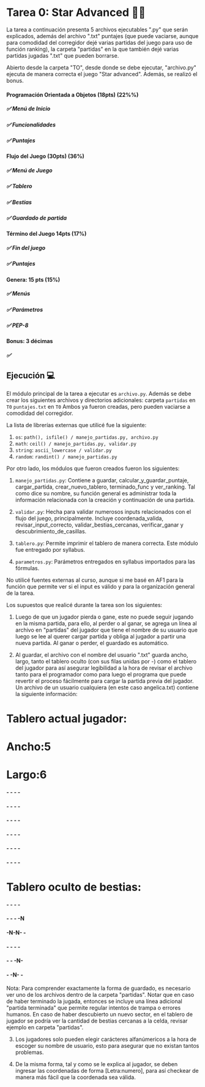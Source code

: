 
# Tarea 0: Star Advanced 🚀🌌

La tarea a continuación presenta 5 archivos ejecutables ".py" que serán explicados, además del archivo ".txt" puntajes (que puede vaciarse, aunque para comodidad del corregidor dejé varias partidas del juego para uso de función ranking), la carpeta "partidas" en la que también dejé varias partidas jugadas ".txt" que pueden borrarse.

Abierto desde la carpeta "TO", desde donde se debe ejecutar, "archivo.py" ejecuta de manera correcta el juego "Star advanced". Además, se realizó el bonus.
#### Programación Orientada a Objetos (18pts) (22%%)
##### ✅ Menú de Inicio
##### ✅ Funcionalidades		
##### ✅ Puntajes
#### Flujo del Juego (30pts) (36%) 
##### ✅ Menú de Juego
##### ✅ Tablero		
##### ✅ Bestias	
##### ✅ Guardado de partida		
#### Término del Juego 14pts (17%)
##### ✅ Fin del juego	
##### ✅ Puntajes	
#### Genera: 15 pts (15%)
##### ✅ Menús
##### ✅ Parámetros
##### ✅ PEP-8
#### Bonus: 3 décimas
##### ✅
## Ejecución :computer:

El módulo principal de la tarea a ejecutar es  ```archivo.py```. Además se debe crear los siguientes archivos y directorios adicionales:
carpeta ```partidas``` en ```T0```
```puntajes.txt``` en ```T0```
Ambos ya fueron creadas, pero pueden vaciarse a comodidad del corregidor.

La lista de librerías externas que utilicé fue la siguiente:

1. ```os```: ```path(), isfile() / manejo_partidas.py, archivo.py```
2. ```math```: ```ceil() / manejo_partidas.py, validar.py``` 
3. ```string```: ```ascii_lowercase / validar.py``` 
4. ```random```: ```randint() / manejo_partidas.py```

Por otro lado, los módulos que fueron creados fueron los siguientes:

1. ```manejo_partidas.py```: Contiene a guardar, calcular_y_guardar_puntaje, cargar_partida, crear_nuevo_tablero,
                            terminado_func y ver_ranking. Tal como dice su nombre, su función general es 
                            administrar toda la información relacionada con la creación y continuación de una partida.
2. ```validar.py```: Hecha para validar numerosos inputs relacionados con el flujo del juego, principalmente. Incluye  coordenada_valida, revisar_input_correcto, validar_bestias_cercanas, verificar_ganar y descubrimiento_de_casillas.

3. ```tablero.py```: Permite imprimir el tablero de manera correcta. Este módulo fue entregado por syllabus.

4. ```parametros.py```: Parámetros entregados en syllabus importados para las fórmulas.


No utilicé fuentes externas al curso, aunque si me basé en AF1 para la función que permite ver si el input es válido y para la organización general de la tarea.

Los supuestos que realicé durante la tarea son los siguientes:

1. Luego de que un jugador pierda o gane, este no puede seguir jugando en la misma partida, para ello, al perder o al ganar, se agrega un línea al archivo en "partidas" del jugador que tiene el nombre de su usuario que luego se lee al querer cargar partida y obliga al jugador a partir una nueva partida. Al ganar o perder, el guardado es automático.

2. Al guardar, el archivo con el nombre del usuario ".txt" guarda ancho, largo, tanto el tablero oculto (con sus filas unidas por -) como el tablero del jugador para así asegurar legibilidad a la hora de revisar el archivo tanto para el programador como para luego el programa que puede revertir el proceso fácilmente para cargar la partida previa del jugador. Un archivo de un usuario cualquiera (en este caso angelica.txt) contiene la siguiente información:
# Tablero actual jugador:
# Ancho:5
# Largo:6
#### - - - -
#### - - - - 
#### - - - -
#### - - - - 
#### - - - -
#### - - - - 
# Tablero oculto de bestias: 
#### - - - -
#### - - - -N 
#### -N-N- -
#### - - - - 
#### - - -N-
#### - -N- - 
 Nota: Para comprender exactamente la forma de guardado, es necesario ver uno de los archivos dentro de la carpeta "partidas". 
 Notar que en caso de haber terminado la jugada, entonces se incluye una línea adicional "partida terminada" que permite regular intentos de trampa o errores humanos. En caso de haber descubierto un nuevo sector, en el tablero de jugador se podría ver la cantidad de bestias cercanas a la celda, revisar ejemplo en carpeta "partidas".


3. Los jugadores solo pueden elegir carácteres alfanúmericos a la hora de escoger su nombre de usuario, esto para asegurar que no existan tantos problemas.

4. De la misma forma, tal y como se le explica al jugador, se deben ingresar las coordenadas de forma [Letra:numero], para así checkear de manera más fácil que la coordenada sea válida.
